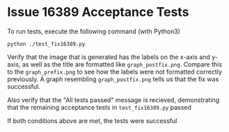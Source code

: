 # Issue 16389 Acceptance Tests
To run tests, execute the following command (with Python3)

`python ./test_fix16389.py`

Verify that the image that is generated has the labels on the x-axis and y-axis, as well as the title are formatted like `graph_postfix.png`. Compare this to the `graph_prefix.png` to see how the labels were not formatted correctly previously. A graph resembling `graph_postfix.png` tells us that the fix was successful.

Also verify that the "All tests passed" message is recieved, demonstrating that the remaining acceptance tests in `test_fix16389.py` passed

If both conditions above are met, the tests were successful
